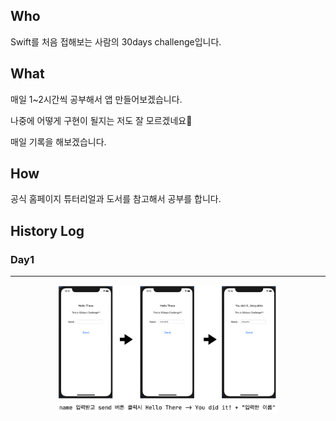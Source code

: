 ## Who
Swift를 처음 접해보는 사람의 30days challenge입니다.


## What

매일 1~2시간씩 공부해서 앱 만들어보겠습니다.

나중에 어떻게 구현이 될지는 저도 잘 모르겠네요🤔

매일 기록을 해보겠습니다.


## How

공식 홈페이지 튜터리얼과 도서를 참고해서 공부를 합니다.


## History Log
### Day1
---

<p align="center">
  <img src="https://github.com/jinkyukim-me/thirtyDaysSwift/blob/master/data/day1.png" width="70%">
</p>

